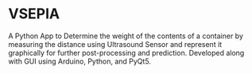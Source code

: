 # VSEPIA
A Python App to Determine the weight of the contents of a container by measuring the distance using Ultrasound Sensor and represent it graphically for further post-processing and prediction. Developed along with GUI using Arduino, Python, and PyQt5.
